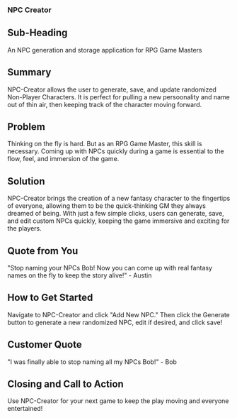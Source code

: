### NPC Creator

## Sub-Heading
An NPC generation and storage application for RPG Game Masters

## Summary
NPC-Creator allows the user to generate, save, and update randomized Non-Player Characters.  It is perfect for pulling a new persoonality and name out of thin air, then keeping track of the character moving forward.

## Problem
Thinking on the fly is hard.  But as an RPG Game Master, this skill is necessary.  Coming up with NPCs quickly during a game is essential to the flow, feel, and immersion of the game.

## Solution
NPC-Creator brings the creation of a new fantasy character to the fingertips of everyone, allowing them to be the quick-thinking GM they always dreamed of being.  With just a few simple clicks, users can generate, save, and edit custom NPCs quickly, keeping the game immersive and exciting for the players.

## Quote from You
"Stop naming your NPCs Bob!  Now you can come up with real fantasy names on the fly to keep the story alive!" - Austin

## How to Get Started
Navigate to NPC-Creator and click "Add New NPC."  Then click the Generate button to generate a new randomized NPC, edit if desired, and click save!

## Customer Quote
"I was finally able to stop naming all my NPCs Bob!" - Bob

## Closing and Call to Action
Use NPC-Creator for your next game to keep the play moving and everyone entertained!